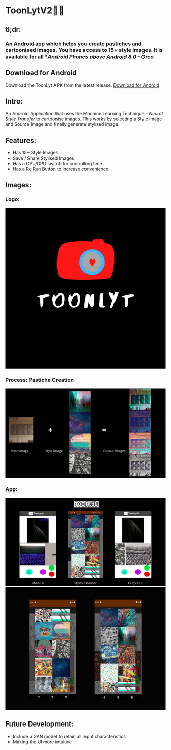 # ToonLytV2🎨📸
## tl;dr:
### An Android app which helps you create pastiches and cartoonised images. You have access to 15+ style images. It is available for all **Android Phones above *Android 8.0 - Oreo**
## Download for Android
Download the ToonLyt APK from the latest release.
[Download for Android](https://github.com/sairpa/ToonLytV2/releases) 

## Intro:
An Android Application that uses the Machine Learning Technique - *Neural Style Transfer* to cartoonise images. This works by selecting a Style image and Source Image and finally 
generate stylized image.

## Features:
- Has 15+ Style Images
- Save / Share Stylised Images
- Has a CPU/GPU switch for controlling time
- Has a Re Run Button to increase convenience 

## Images:

### Logo:
![Logo](/Images/Logo.png)

### Process: Pastiche Creation
![Input -> Output](/Images/Process.png)

### App:
![Main UI](/Images/App.png)
![Styles](/Images/App1.png)


## Future Development:
- Include a GAN model to retain all input characteristics
- Making the UI more intuitive

